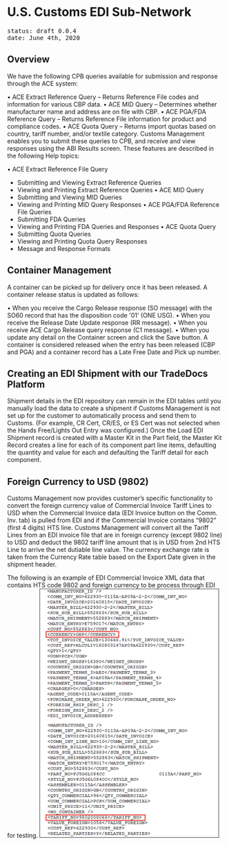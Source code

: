# U.S. Customs EDI Sub-Network
<pre>
status: draft 0.0.4
date: June 4th, 2020
</pre>

##  Overview 
We have the following CPB queries available for submission and response through the ACE system:

•	ACE Extract Reference Query – Returns Reference File codes and information for various CBP data.
•	ACE MID Query – Determines whether manufacturer name and address are on file with CBP.
•	ACE PGA/FDA Reference Query – Returns Reference File information for product and compliance codes.
•	ACE Quota Query – Returns import quotas based on country, tariff number, and/or textile category.
Customs Management enables you to submit these queries to CPB, and receive and view responses using the ABI Results screen. These features are described in the following Help topics:

•	ACE Extract Reference File Query
- Submitting and Viewing Extract Reference Queries
- Viewing and Printing Extract Reference Queries
•	ACE MID Query
- Submitting and Viewing MID Queries
- Viewing and Printing MID Query Responses
•	ACE PGA/FDA Reference File Queries
- Submitting FDA Queries
- Viewing and Printing FDA Queries and  Responses
•	ACE Quota Query
- Submitting Quota Queries
- Viewing and Printing Quota Query Responses
- Message and Response Formats

## Container Management 

A container can be picked up for delivery once it has been released. A container release status is updated as follows:

•	When you receive the Cargo Release response (SO message) with the SO60 record that has the disposition code '01' (ONE USG).
•	When you receive the Release Date Update response (RR message).
•	When you receive ACE Cargo Release query response (C1 message).
•	When you update any detail on the Container screen and click the Save button.
A container is considered released when the entry has been released (CBP and PGA) and a container record has a Late Free Date and Pick up number.

## Creating an EDI Shipment with our TradeDocs Platform

Shipment details in the EDI repository can remain in the EDI tables until you manually load the data to create a shipment if Customs Management is not set up for the customer to automatically process and send them to Customs. (For example, CR Cert, CR/ES, or ES Cert was not selected when the Hands Free/Lights Out Entry was configured.) Once the Load EDI Shipment record is created with a Master Kit in the Part field, the Master Kit Record creates a line for each of its component part line items, defaulting the quantity and value for each and defaulting the Tariff detail for each component.


## Foreign Currency to USD (9802)

Customs Management now provides customer’s specific functionality to convert the foreign currency value of Commercial Invoice Tariff Lines to USD when the Commercial Invoice data (EDI Invoice button on the Comm. Inv. tab) is pulled from EDI and if the Commercial Invoice contains “9802” (first 4 digits) HTS line. Customs Management will convert all the Tariff Lines from an EDI invoice file that are in foreign currency (except 9802 line) to USD and deduct the 9802 tariff line amount that is in USD from 2nd HTS Line to arrive the net dutiable line value. The currency exchange rate is taken from the Currency Rate table based on the Export Date given in the shipment header.

The following is an example of EDI Commercial Invoice XML data that contains HTS code 9802 and foreign currency to be process through EDI for testing.
![#](9802.png)



